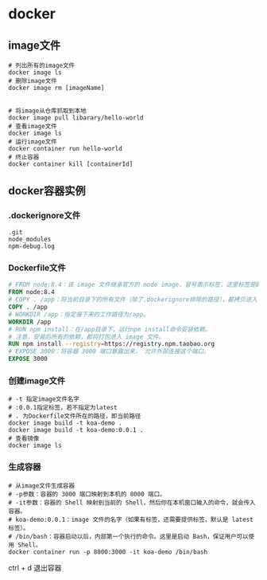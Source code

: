 # docker

## image文件

```shell script
# 列出所有的image文件
docker image ls
# 删除image文件
docker image rm [imageName]
```

## 
```shell script
# 将image从仓库抓取到本地
docker image pull libarary/hello-world
# 查看image文件
docker image ls
# 运行image文件
docker container run hello-world
# 终止容器
docker container kill [containerId]
```

## docker容器实例

### .dockerignore文件

```ignorelang
.git
node_modules
npm-debug.log
```

### Dockerfile文件

```dockerfile
# FROM node:8.4：该 image 文件继承官方的 node image，冒号表示标签，这里标签是8.4，即8.4版本的 node
FROM node:8.4
# COPY . /app：将当前目录下的所有文件（除了.dockerignore排除的路径），都拷贝进入 image 文件的/app目录。
COPY . /app
# WORKDIR /app：指定接下来的工作路径为/app。
WORKDIR /app
# RUN npm install：在/app目录下，运行npm install命令安装依赖。
# 注意，安装后所有的依赖，都将打包进入 image 文件。
RUN npm install --registry=https://registry.npm.taobao.org
# EXPOSE 3000：将容器 3000 端口暴露出来， 允许外部连接这个端口。
EXPOSE 3000
```

### 创建image文件

```shell script
# -t 指定image文件名字
# :0.0.1指定标签，若不指定为latest
# . 为Dockerfile文件所在的路径，即当前路径
docker image build -t koa-demo .
docker image build -t koa-demo:0.0.1 .
# 查看镜像
docker image ls
```

### 生成容器

```shell script
# 从image文件生成容器
# -p参数：容器的 3000 端口映射到本机的 8000 端口。
# -it参数：容器的 Shell 映射到当前的 Shell，然后你在本机窗口输入的命令，就会传入容器。
# koa-demo:0.0.1：image 文件的名字（如果有标签，还需要提供标签，默认是 latest 标签）。
# /bin/bash：容器启动以后，内部第一个执行的命令。这里是启动 Bash，保证用户可以使用 Shell。
docker container run -p 8000:3000 -it koa-demo /bin/bash
```

ctrl + d 退出容器

```shell script

```


